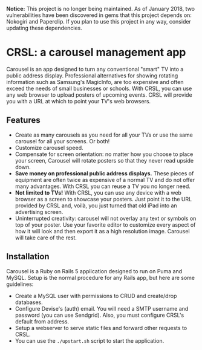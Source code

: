 **Notice:** This project is no longer being maintained. As of January 2018, two vulnerabilities have been discovered in gems that this project depends on: Nokogiri and Paperclip. If you plan to use this project in any way, consider updating these dependencies.

# CRSL: a carousel management app

Carousel is an app designed to turn any conventional "smart" TV into a public
address display. Professional alternatives for showing rotating information such
as Samsung's MagicInfo, are too expensive and often exceed the needs of small
businesses or schools. With CRSL, you can use any web browser to upload posters of
upcoming events. CRSL will provide you with a URL at which to point your TV's
web browsers.

## Features

* Create as many carousels as you need for all your TVs or use the same carousel
    for all your screens. Or both!
* Customize carousel speed.
* Compensate for screen orientation: no matter how you choose to place your
    screen, Carousel will rotate posters so that they never read upside down.
* **Save money on professional public address displays.** These pieces of equipment
    are often twice as expensive of a normal TV and do not offer many
    advantages. With CRSL you can reuse a TV you no longer need.
* **Not limited to TVs!** With CRSL, you can use any device with a web browser
    as a screen to showcase your posters. Just point it to the URL provided by
    CRSL and, voilà, you just turned that old iPad into an advertising screen.
* Uninterrupted creativity: carousel will not overlay any text or symbols on top
    of your poster. Use your favorite editor to customize every aspect of how it
    will look and then export it as a high resolution image. Carousel will take
    care of the rest.

## Installation

Carousel is a Ruby on Rails 5 application designed to run on Puma and MySQL.
Setup is the normal procedure for any Rails app, but here are some guidelines:

* Create a MySQL user with permissions to CRUD and create/drop databases.
* Configure Devise's (auth) email. You will need a SMTP username and password
  (you can use Sendgrid). Also, you must configure CRSL's default from
  address.
* Setup a webserver to serve static files and forward other requests to CRSL.
* You can use the `./upstart.sh` script to start the application.
